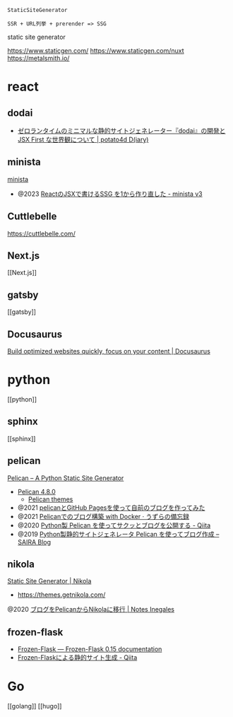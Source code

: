 `StaticSiteGenerator`

`SSR + URL列挙 + prerender => SSG`

static site generator

https://www.staticgen.com/
https://www.staticgen.com/nuxt
https://metalsmith.io/

# react

## dodai

- [ゼロランタイムのミニマルな静的サイトジェネレーター『dodai』の開発と JSX First な世界観について | potato4d D(iary)](https://d.potato4d.me/entry/20230127-dodai-tsx-based-ssg/)

## minista

[minista](https://minista.qranoko.jp/)

- @2023 [ReactのJSXで書けるSSG を1から作り直した - minista v3](https://zenn.dev/qrac/articles/980efced76634f)

## Cuttlebelle

https://cuttlebelle.com/

## Next.js

[[Next.js]]

## gatsby

[[gatsby]]

## Docusaurus

[Build optimized websites quickly, focus on your content | Docusaurus](https://docusaurus.io/)

# python

[[python]]

## sphinx

[[sphinx]]

## pelican

[Pelican – A Python Static Site Generator](https://blog.getpelican.com/)

- [Pelican 4.8.0](https://docs.getpelican.com/en/latest/)
  - [Pelican themes](http://www.pelicanthemes.com/)
- @2021 [pelicanとGitHub Pagesを使って自前のブログを作ってみた](https://zenn.dev/luna_chevalier/articles/08195fbba8c10ffa6491)
- @2021 [Pelicanでのブログ構築 with Docker · うずらの備忘録](https://www.mallows.io/20210310215020)
- @2020 [Python製 Pelican を使ってサクッとブログを公開する - Qiita](https://qiita.com/saira/items/71faa202efb4320cb41d)
- @2019 [Python製静的サイトジェネレータ Pelican を使ってブログ作成 – SAIRA Blog](https://www.sairablog.com/article/python-pelican-blog-howto.html)

## nikola

[Static Site Generator | Nikola](https://getnikola.com/)

- https://themes.getnikola.com/

@2020 [ブログをPelicanからNikolaに移行 | Notes Inegales](https://log.yostos.org/2020/04/26/migrate-to-nikola/)

## frozen-flask

- [Frozen-Flask — Frozen-Flask 0.15 documentation](https://pythonhosted.org/Frozen-Flask/)
- [Frozen-Flaskによる静的サイト生成 - Qiita](https://qiita.com/NomuraS/items/1bab07bdfdf33c38eaae)

# Go

[[golang]]
[[hugo]]
